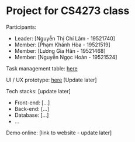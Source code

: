 # Project for CS4273 class

Participants:

- Leader: [Nguyễn Thị Chí Lâm - 19521740]
- Member: [Phạm Khánh Hòa - 19521519]
- Member: [Lương Gia Hân - 19521468]
- Member: [Nguyễn Ngọc Hoàn - 19521524]

Task management table: [here](https://trello.com/b/hMML2tfA/project-plan) 

UI / UX prototype: [here](https://www.figma.com/community/file/1017274846862703022) [Update later]

Tech stacks: [update later]

- Front-end: [...]
- Back-end: [...]
- Database: [...]
- ...

Demo online: [link to website - update later]



